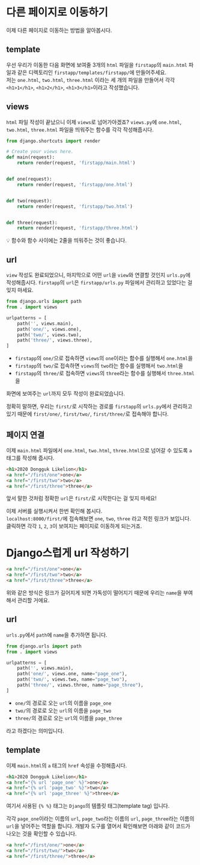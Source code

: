 # 다른 페이지로 이동하기  
이제 다른 페이지로 이동하는 방법을 알아봅시다.  

## template  
우선 우리가 이동한 다음 화면에 보여줄 3개의 `html` 파일을 `firstapp`의 `main.html` 파일과 같은 디렉토리인 `firstapp/templates/firstapp/`에 만들어주세요.  
저는 `one.html`, `two.html`, `three.html` 이라는 세 개의 파일을 만들어서 각각 `<h1>1</h1>`, `<h1>2</h1>`, `<h1>3</h1>`이라고 작성했습니다.  

## views  
`html` 파일 작성이 끝났으니 이제 `views`로 넘어가야겠죠? `views.py`에 `one.html`, `two.html`, `three.html` 파일을 띄워주는 함수를 각각 작성해줍시다.  
```python
from django.shortcuts import render

# Create your views here.
def main(request):
    return render(request, 'firstapp/main.html')


def one(request):
    return render(request, 'firstapp/one.html')


def two(request):
    return render(request, 'firstapp/two.html')


def three(request):
    return render(request, 'firstapp/three.html')
```
:bulb: 함수와 함수 사이에는 2줄을 띄워주는 것이 좋습니다.  

## url  
`view` 작성도 완료되었으니, 마지막으로 어떤 `url`을 `view`와 연결할 것인지 `urls.py`에 작성해줍시다. `firstapp`의 `url`은 `firstapp/urls.py` 파일에서 관리하고 있었다는 걸 잊지 마세요.  
```python
from django.urls import path
from . import views

urlpatterns = [
    path('', views.main),
    path('one/', views.one),
    path('two/', views.two),
    path('three/', views.three),
]
```
- `firstapp`의 `one/`으로 접속하면 `views`의 `one`이라는 함수를 실행해서 `one.html`을  
- `firstapp`의 `two/`로 접속하면 `views`의 `two`라는 함수를 실행해서 `two.html`을  
- `firstapp`의 `three/`로 접속하면 `views`의 `three`라는 함수를 실행해서 `three.html`을  

화면에 보여주는 `url`까지 모두 작성이 완료되었습니다.  

정확히 말하면, 우리는 `first/`로 시작하는 경로를 `firstapp`의 `urls.py`에서 관리하고 있기 때문에 `first/one/`, `first/two/`, `first/three/`로 접속해야 합니다.  

## 페이지 연결  
이제 `main.html` 파일에서 `one.html`, `two.html`, `three.html`으로 넘어갈 수 있도록 `a` 태그를 작성해 줍시다.  
```html
<h1>2020 Dongguk Likelion</h1>
<a href="/first/one">one</a>
<a href="/first/two">two</a>
<a href="/first/three">three</a>
```
앞서 말한 것처럼 정확한 `url`은 `first/`로 시작한다는 걸 잊지 마세요!  

이제 서버를 실행시켜서 한번 확인해 봅시다.  
`localhost:8000/first/`에 접속해보면 `one`, `two`, `three` 라고 적힌 링크가 보입니다. 클릭하면 각각 `1`, `2`, `3`이 보여지는 페이지로 이동하게 되는거죠.  

# Django스럽게 url 작성하기  
```html
<a href="/first/one">one</a>
<a href="/first/two">two</a>
<a href="/first/three">three</a>
```
위와 같은 방식은 링크가 길어지게 되면 가독성이 떨어지기 때문에 우리는 `name`을 부여해서 관리할 거에요.  

## url
`urls.py`에서 `path`에 `name`을 추가하면 됩니다.  
```python
from django.urls import path
from . import views

urlpatterns = [
    path('', views.main),
    path('one/', views.one, name="page_one"),
    path('two/', views.two, name="page_two"),
    path('three/', views.three, name="page_three"),
]
```
- `one/`의 경로로 오는 `url`의 이름을 `page_one`  
- `two/`의 경로로 오는 `url`의 이름을 `page_two`  
- `three/`의 경로로 오는 `url`의 이름을 `page_three`  

라고 하겠다는 의미입니다.  

## template  
이제 `main.html`의 `a` 태그의 `href` 속성을 수정해줍시다.  
```html
<h1>2020 Dongguk Likelion</h1>
<a href="{% url 'page_one' %}">one</a>
<a href="{% url 'page_two' %}">two</a>
<a href="{% url 'page_three' %}">three</a>
```
여기서 사용된 `{% %}` 태그는 `Django`의 템플릿 태그(template tag) 입니다.  

각각 `page_one`이라는 이름의 `url`, `page_two`라는 이름의 `url`, `page_three`라는 이름의 `url`을 넣어주는 역할을 합니다. 개발자 도구를 열어서 확인해보면 아래와 같이 코드가 나오는 것을 확인할 수 있습니다.  
```html
<a href="/first/one/">one</a>
<a href="/first/two/">two</a>
<a href="/first/three/">three</a>
```
